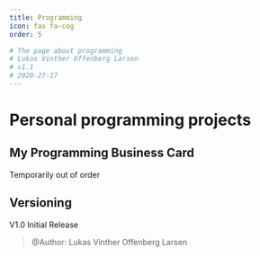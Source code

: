 ```yaml
---
title: Programming
icon: fas fa-cog
order: 5

# The page about programming
# Lukas Vinther Offenberg Larsen
# v1.1
# 2020-27-17
---
```


# Personal programming projects

## My Programming Business Card

Temporarily out of order

<!-- [Please click this text to visit the business card](https://lvol98.github.io/business_card/#/) -->

## Versioning

V1.0 Initial Release 
> @Author: Lukas Vinther Offenberg Larsen
